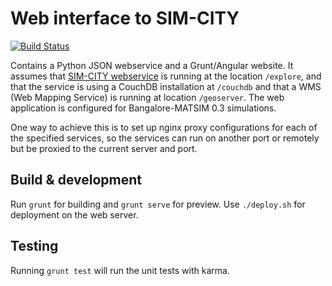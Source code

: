 # Web interface to SIM-CITY

[![Build Status](https://travis-ci.org/NLeSC/sim-city-web.svg?branch=develop)](https://travis-ci.org/NLeSC/sim-city-web)

Contains a Python JSON webservice and a Grunt/Angular website. It assumes that [SIM-CITY webservice](https://github.org/NLeSC/sim-city-webservice) is running at the location `/explore`, and that the service is using a CouchDB installation at `/couchdb` and that a WMS (Web Mapping Service) is running at location `/geoserver`. The web application is configured for Bangalore-MATSIM 0.3 simulations.

One way to achieve this is to set up nginx proxy configurations for each of the specified services, so the services can run on another port or remotely but be proxied to the current server and port.

## Build & development

Run `grunt` for building and `grunt serve` for preview. Use `./deploy.sh` for deployment on the web server.

## Testing

Running `grunt test` will run the unit tests with karma.
